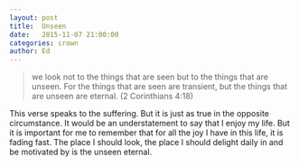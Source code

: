 ```yaml
---
layout: post
title:  Unseen
date:   2015-11-07 21:00:00
categories: crown
author: Ed
---
```


> we look not to the things that are seen but to the things that are unseen. For the things that are seen are transient, but the things that are unseen are eternal. (2 Corinthians 4:18)

This verse speaks to the suffering. But it is just as true in the opposite circumstance. It would be an understatement to say that I enjoy my life. But it is important for me to remember that for all the joy I have in this life, it is fading fast. The place I should look, the place I should delight daily in and be motivated by is the unseen eternal.
